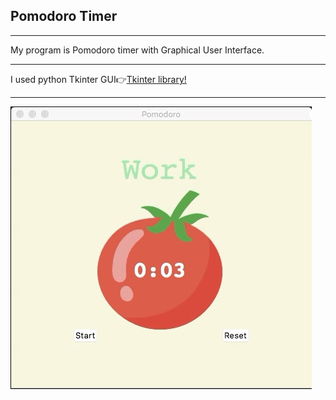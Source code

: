 <h2>Pomodoro Timer</h2>
<hr>
<p>My program is Pomodoro timer with Graphical User Interface.</p>
<hr>
<span>I used python Tkinter GUI👉<span><a href='https://docs.python.org/3/library/tkinter.html'>Tkinter library!</a> 
<hr>
<img src='pomodoro.gif' alt="pomodoro"/>
